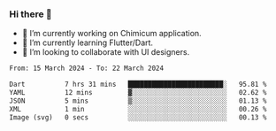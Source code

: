 ### Hi there 👋

<!--
**devcat37/devcat37** is a ✨ _special_ ✨ repository because its `README.md` (this file) appears on your GitHub profile.-->


- 🔭 I’m currently working on Chimicum application.
- 🌱 I’m currently learning Flutter/Dart.
- 👯 I’m looking to collaborate with UI designers.
<!-- - 🤔 I’m looking for help with ... -->

<!--START_SECTION:waka-->

```txt
From: 15 March 2024 - To: 22 March 2024

Dart          7 hrs 31 mins   ████████████████████████░   95.81 %
YAML          12 mins         ▓░░░░░░░░░░░░░░░░░░░░░░░░   02.62 %
JSON          5 mins          ▒░░░░░░░░░░░░░░░░░░░░░░░░   01.13 %
XML           1 min           ░░░░░░░░░░░░░░░░░░░░░░░░░   00.26 %
Image (svg)   0 secs          ░░░░░░░░░░░░░░░░░░░░░░░░░   00.13 %
```

<!--END_SECTION:waka-->
